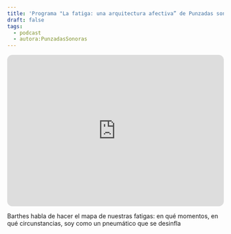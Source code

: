 ```yaml
---
title: 'Programa "La fatiga: una arquitectura afectiva” de Punzadas sonoras'
draft: false
tags:
  - podcast
  - autora:PunzadasSonoras
---
```

<iframe style="border-radius:12px" src="https://open.spotify.com/embed/episode/67pfCdJtLOtd56QrBmRHZ4?utm_source=generator" width="100%" height="352" frameBorder="0" allowfullscreen="" allow="autoplay; clipboard-write; encrypted-media; fullscreen; picture-in-picture" loading="lazy"></iframe>

Barthes habla de hacer el mapa de nuestras fatigas: en qué momentos, en qué circunstancias, soy como un pneumático que se desinfla
